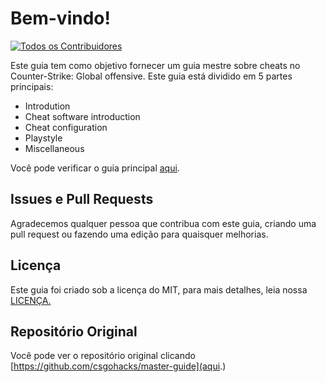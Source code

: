 # Bem-vindo!

[![Todos os Contribuidores](https://img.shields.io/badge/all_contributors-8-orange.svg?style=flat-square)](./#contributors-)

Este guia tem como objetivo fornecer um guia mestre sobre cheats no Counter-Strike: Global offensive. Este guia está dividido em 5 partes principais:

* Introdution
* Cheat software introduction
* Cheat configuration
* Playstyle
* Miscellaneous

Você pode verificar o guia principal [aqui](https://matt12945.gitbook.io/csgo-subreddit/).

## Issues e Pull Requests

Agradecemos qualquer pessoa que contribua com este guia, criando uma pull request ou fazendo uma edição para quaisquer melhorias.

## Licença

Este guia foi criado sob a licença do MIT, para mais detalhes, leia nossa [LICENÇA.](https://github.com/WitchBoo/master-guide/blob/master/LICENSE)

## Repositório Original
Você pode ver o repositório original clicando [https://github.com/csgohacks/master-guide](aqui.)


